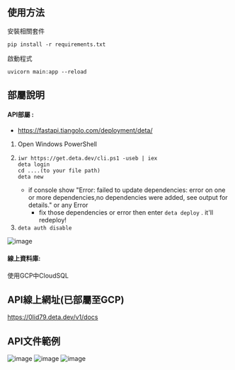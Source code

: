 ## 使用方法
安裝相關套件
```
pip install -r requirements.txt
```
啟動程式
```
uvicorn main:app --reload
```
## 部屬說明
#### API部屬 : 
* <https://fastapi.tiangolo.com/deployment/deta/>
1. Open Windows PowerShell
2. 
    ```
    iwr https://get.deta.dev/cli.ps1 -useb | iex
    deta login
    cd ....(to your file path)
    deta new
    ```
    * if console show "Error: failed to update dependencies: error on one or more dependencies,no dependencies were added, see output for details." or any Error
        * fix those dependencies or error then enter `deta deploy` . it'll redeploy!
3. `deta auth disable`

![image](https://i.imgur.com/bFOUU12.png)

#### 線上資料庫:
使用GCP中CloudSQL

## API線上網址(已部屬至GCP)
<https://0lid79.deta.dev/v1/docs>

## API文件範例
![image](https://i.imgur.com/hvV6g6a.png)
![image](https://i.imgur.com/aNtMJRC.png)
![image](https://i.imgur.com/bg4psJo.png)





